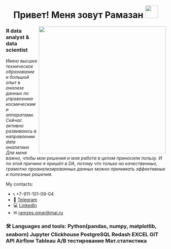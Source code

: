 <h1 align="center"> Привет! Меня зовут Рамазан <img src="https://media.giphy.com/media/hvRJCLFzcasrR4ia7z/giphy.gif" width="40"></h1>
<img align="right" src="https://media.giphy.com/media/SpopD7IQN2gK3qN4jS/giphy.gif" width="400">

### Я data analyst & data scientist
*Имею высшее техническое образование и большой опыт в анализе данных по управлению космическими аппаратами. Сейчас активно развиваюсь в направлении data аналитики* 
*<br/>Для меня важно, чтобы мои решения и моя работа в целом приносили пользу. И по этой причине я пришёл в DA, потому что только на качественных, грамотно проанализированных данных можно принимать эффективные и полезные решения.*

My contacts:
* 📞 +7-911-101-09-04
* 📲 [Telegram](https://t.me/Ramazan_09_04)
* 💻 [LinkedIn](https://www.linkedin.com/in/valentin-patrakeev-157198123)
* ✉ [ramzes.omar@mai.ru](mailto:ramzes.omar@mai.ru) 

### 🛠️ Languages and tools: Python(pandas, numpy, matplotlib, seaborn) Jupyter Clickhouse PostgreSQL Redash EXCEL GIT API Airflow Tableau A/B тестирование Мат.статистика

<!---
Ramazan09041990/Ramazan09041990 is a ✨ special ✨ repository because its `README.md` (this file) appears on your GitHub profile.
You can click the Preview link to take a look at your changes.
--->




